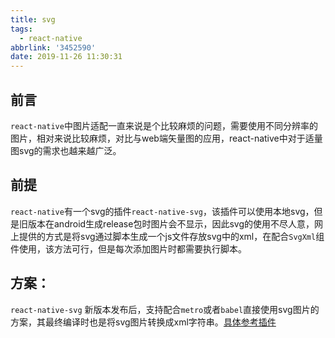 ```yaml
---
title: svg
tags:
  - react-native
abbrlink: '3452590'
date: 2019-11-26 11:30:31
---
```

## 前言
`react-native`中图片适配一直来说是个比较麻烦的问题，需要使用不同分辨率的图片，相对来说比较麻烦，对比与web端矢量图的应用，react-native中对于适量图svg的需求也越来越广泛。

## 前提
`react-native`有一个svg的插件`react-native-svg`，该插件可以使用本地svg，但是旧版本在android生成release包时图片会不显示，因此svg的使用不尽人意，网上提供的方式是将svg通过脚本生成一个js文件存放svg中的xml，在配合`SvgXml`组件使用，该方法可行，但是每次添加图片时都需要执行脚本。

## 方案：
`react-native-svg` 新版本发布后，支持配合`metro`或者`babel`直接使用svg图片的方案，其最终编译时也是将svg图片转换成xml字符串。[具体参考插件](https://www.npmjs.com/package/react-native-svg)
